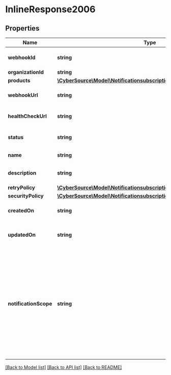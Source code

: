 # InlineResponse2006

## Properties
Name | Type | Description | Notes
------------ | ------------- | ------------- | -------------
**webhookId** | **string** | Webhook Id. This is generated by the server. | [optional] 
**organizationId** | **string** | Organization ID. | [optional] 
**products** | [**\CyberSource\Model\Notificationsubscriptionsv2webhooksProducts[]**](Notificationsubscriptionsv2webhooksProducts.md) |  | [optional] 
**webhookUrl** | **string** | The client&#39;s endpoint (URL) to receive webhooks. | [optional] 
**healthCheckUrl** | **string** | The client&#39;s health check endpoint (URL). | [optional] 
**status** | **string** | Webhook status. | [optional] [default to 'INACTIVE']
**name** | **string** | Client friendly webhook name. | [optional] 
**description** | **string** | Client friendly webhook description. | [optional] 
**retryPolicy** | [**\CyberSource\Model\Notificationsubscriptionsv2webhooksRetryPolicy**](Notificationsubscriptionsv2webhooksRetryPolicy.md) |  | [optional] 
**securityPolicy** | [**\CyberSource\Model\Notificationsubscriptionsv2webhooksSecurityPolicy**](Notificationsubscriptionsv2webhooksSecurityPolicy.md) |  | [optional] 
**createdOn** | **string** | Date on which webhook was created/registered. | [optional] 
**updatedOn** | **string** | Date on which webhook was most recently updated. | [optional] 
**notificationScope** | **string** | The webhook scope. 1. SELF The Webhook is used to deliver webhooks for only this Organization (or Merchant). 2. DESCENDANTS The Webhook is used to deliver webhooks for this Organization and its children. This field is optional.    Possible values: - SELF - DESCENDANTS | [optional] [default to 'DESCENDANTS']

[[Back to Model list]](../README.md#documentation-for-models) [[Back to API list]](../README.md#documentation-for-api-endpoints) [[Back to README]](../README.md)



